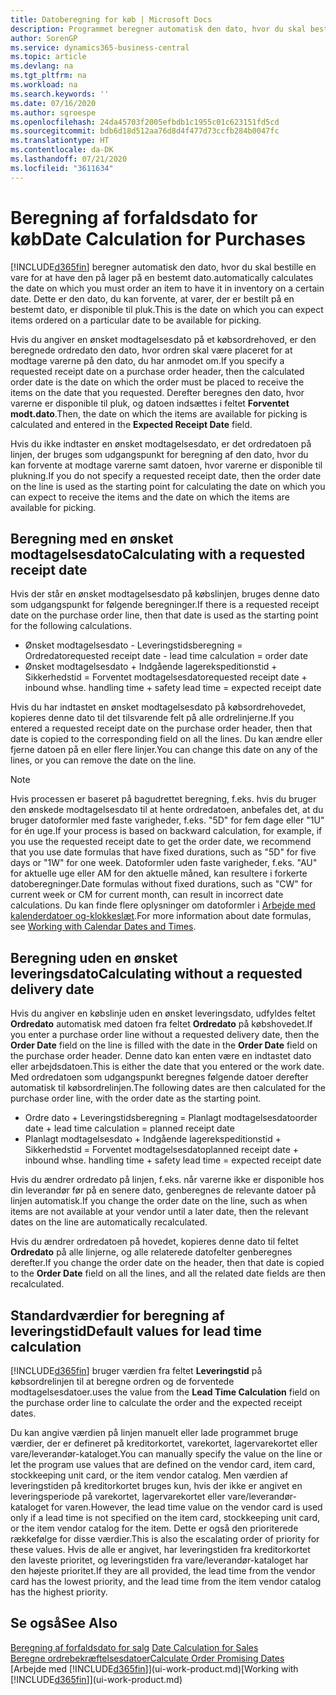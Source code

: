 ```yaml
---
title: Datoberegning for køb | Microsoft Docs
description: Programmet beregner automatisk den dato, hvor du skal bestille en vare for at have den på lager på en bestemt dato. Dette er den dato, du kan forvente, at varer, der er bestilt på en bestemt dato, er disponible til pluk.
author: SorenGP
ms.service: dynamics365-business-central
ms.topic: article
ms.devlang: na
ms.tgt_pltfrm: na
ms.workload: na
ms.search.keywords: ''
ms.date: 07/16/2020
ms.author: sgroespe
ms.openlocfilehash: 24da45703f2005efbdb1c1955c01c623151fd5cd
ms.sourcegitcommit: bdb6d18d512aa76d8d4f477d73ccfb284b0047fc
ms.translationtype: HT
ms.contentlocale: da-DK
ms.lasthandoff: 07/21/2020
ms.locfileid: "3611634"
---
```

# <a name="date-calculation-for-purchases"></a><span data-ttu-id="b685c-104">Beregning af forfaldsdato for køb</span><span class="sxs-lookup"><span data-stu-id="b685c-104">Date Calculation for Purchases</span></span>

[!INCLUDE[d365fin](includes/d365fin_md.md)] <span data-ttu-id="b685c-105">beregner automatisk den dato, hvor du skal bestille en vare for at have den på lager på en bestemt dato.</span><span class="sxs-lookup"><span data-stu-id="b685c-105">automatically calculates the date on which you must order an item to have it in inventory on a certain date.</span></span> <span data-ttu-id="b685c-106">Dette er den dato, du kan forvente, at varer, der er bestilt på en bestemt dato, er disponible til pluk.</span><span class="sxs-lookup"><span data-stu-id="b685c-106">This is the date on which you can expect items ordered on a particular date to be available for picking.</span></span>  

<span data-ttu-id="b685c-107">Hvis du angiver en ønsket modtagelsesdato på et købsordrehoved, er den beregnede ordredato den dato, hvor ordren skal være placeret for at modtage varerne på den dato, du har anmodet om.</span><span class="sxs-lookup"><span data-stu-id="b685c-107">If you specify a requested receipt date on a purchase order header, then the calculated order date is the date on which the order must be placed to receive the items on the date that you requested.</span></span> <span data-ttu-id="b685c-108">Derefter beregnes den dato, hvor varerne er disponible til pluk, og datoen indsættes i feltet **Forventet modt.dato**.</span><span class="sxs-lookup"><span data-stu-id="b685c-108">Then, the date on which the items are available for picking is calculated and entered in the **Expected Receipt Date** field.</span></span>  

<span data-ttu-id="b685c-109">Hvis du ikke indtaster en ønsket modtagelsesdato, er det ordredatoen på linjen, der bruges som udgangspunkt for beregning af den dato, hvor du kan forvente at modtage varerne samt datoen, hvor varerne er disponible til plukning.</span><span class="sxs-lookup"><span data-stu-id="b685c-109">If you do not specify a requested receipt date, then the order date on the line is used as the starting point for calculating the date on which you can expect to receive the items and the date on which the items are available for picking.</span></span>  

## <a name="calculating-with-a-requested-receipt-date"></a><span data-ttu-id="b685c-110">Beregning med en ønsket modtagelsesdato</span><span class="sxs-lookup"><span data-stu-id="b685c-110">Calculating with a requested receipt date</span></span>

<span data-ttu-id="b685c-111">Hvis der står en ønsket modtagelsesdato på købslinjen, bruges denne dato som udgangspunkt for følgende beregninger.</span><span class="sxs-lookup"><span data-stu-id="b685c-111">If there is a requested receipt date on the purchase order line, then that date is used as the starting point for the following calculations.</span></span>  

- <span data-ttu-id="b685c-112">Ønsket modtagelsesdato - Leveringstidsberegning = Ordredato</span><span class="sxs-lookup"><span data-stu-id="b685c-112">requested receipt date - lead time calculation = order date</span></span>  
- <span data-ttu-id="b685c-113">Ønsket modtagelsesdato + Indgående lagerekspeditionstid + Sikkerhedstid = Forventet modtagelsesdato</span><span class="sxs-lookup"><span data-stu-id="b685c-113">requested receipt date + inbound whse. handling time + safety lead time = expected receipt date</span></span>  

<span data-ttu-id="b685c-114">Hvis du har indtastet en ønsket modtagelsesdato på købsordrehovedet, kopieres denne dato til det tilsvarende felt på alle ordrelinjerne.</span><span class="sxs-lookup"><span data-stu-id="b685c-114">If you entered a requested receipt date on the purchase order header, then that date is copied to the corresponding field on all the lines.</span></span> <span data-ttu-id="b685c-115">Du kan ændre eller fjerne datoen på en eller flere linjer.</span><span class="sxs-lookup"><span data-stu-id="b685c-115">You can change this date on any of the lines, or you can remove the date on the line.</span></span>  

> [!NOTE]
> <span data-ttu-id="b685c-116">Hvis processen er baseret på bagudrettet beregning, f.eks. hvis du bruger den ønskede modtagelsesdato til at hente ordredatoen, anbefales det, at du bruger datoformler med faste varigheder, f.eks. "5D" for fem dage eller "1U" for én uge.</span><span class="sxs-lookup"><span data-stu-id="b685c-116">If your process is based on backward calculation, for example, if you use the requested receipt date to get the order date, we recommend that you use date formulas that have fixed durations, such as "5D" for five days or "1W" for one week.</span></span> <span data-ttu-id="b685c-117">Datoformler uden faste varigheder, f.eks. "AU" for aktuelle uge eller AM for den aktuelle måned, kan resultere i forkerte datoberegninger.</span><span class="sxs-lookup"><span data-stu-id="b685c-117">Date formulas without fixed durations, such as "CW" for current week or CM for current month, can result in incorrect date calculations.</span></span> <span data-ttu-id="b685c-118">Du kan finde flere oplysninger om datoformler i [Arbejde med kalenderdatoer og-klokkeslæt](ui-enter-date-ranges.md).</span><span class="sxs-lookup"><span data-stu-id="b685c-118">For more information about date formulas, see [Working with Calendar Dates and Times](ui-enter-date-ranges.md).</span></span>

## <a name="calculating-without-a-requested-delivery-date"></a><span data-ttu-id="b685c-119">Beregning uden en ønsket leveringsdato</span><span class="sxs-lookup"><span data-stu-id="b685c-119">Calculating without a requested delivery date</span></span>

<span data-ttu-id="b685c-120">Hvis du angiver en købslinje uden en ønsket leveringsdato, udfyldes feltet **Ordredato** automatisk med datoen fra feltet **Ordredato** på købshovedet.</span><span class="sxs-lookup"><span data-stu-id="b685c-120">If you enter a purchase order line without a requested delivery date, then the **Order Date** field on the line is filled with the date in the **Order Date** field on the purchase order header.</span></span> <span data-ttu-id="b685c-121">Denne dato kan enten være en indtastet dato eller arbejdsdatoen.</span><span class="sxs-lookup"><span data-stu-id="b685c-121">This is either the date that you entered or the work date.</span></span> <span data-ttu-id="b685c-122">Med ordredatoen som udgangspunkt beregnes følgende datoer derefter automatisk til købsordrelinjen.</span><span class="sxs-lookup"><span data-stu-id="b685c-122">The following dates are then calculated for the purchase order line, with the order date as the starting point.</span></span>  

- <span data-ttu-id="b685c-123">Ordre dato + Leveringstidsberegning = Planlagt modtagelsesdato</span><span class="sxs-lookup"><span data-stu-id="b685c-123">order date + lead time calculation = planned receipt date</span></span>  
- <span data-ttu-id="b685c-124">Planlagt modtagelsesdato + Indgående lagerekspeditionstid + Sikkerhedstid = Forventet modtagelsesdato</span><span class="sxs-lookup"><span data-stu-id="b685c-124">planned receipt date + inbound whse. handling time + safety lead time = expected receipt date</span></span>  

<span data-ttu-id="b685c-125">Hvis du ændrer ordredato på linjen, f.eks. når varerne ikke er disponible hos din leverandør før på en senere dato, genberegnes de relevante datoer på linjen automatisk.</span><span class="sxs-lookup"><span data-stu-id="b685c-125">If you change the order date on the line, such as when items are not available at your vendor until a later date, then the relevant dates on the line are automatically recalculated.</span></span>  

<span data-ttu-id="b685c-126">Hvis du ændrer ordredatoen på hovedet, kopieres denne dato til feltet **Ordredato** på alle linjerne, og alle relaterede datofelter genberegnes derefter.</span><span class="sxs-lookup"><span data-stu-id="b685c-126">If you change the order date on the header, then that date is copied to the **Order Date** field on all the lines, and all the related date fields are then recalculated.</span></span>  

## <a name="default-values-for-lead-time-calculation"></a><span data-ttu-id="b685c-127">Standardværdier for beregning af leveringstid</span><span class="sxs-lookup"><span data-stu-id="b685c-127">Default values for lead time calculation</span></span>

[!INCLUDE[d365fin](includes/d365fin_md.md)] <span data-ttu-id="b685c-128">bruger værdien fra feltet **Leveringstid** på købsordrelinjen til at beregne ordren og de forventede modtagelsesdatoer.</span><span class="sxs-lookup"><span data-stu-id="b685c-128">uses the value from the **Lead Time Calculation** field on the purchase order line to calculate the order and the expected receipt dates.</span></span>  

<span data-ttu-id="b685c-129">Du kan angive værdien på linjen manuelt eller lade programmet bruge værdier, der er defineret på kreditorkortet, varekortet, lagervarekortet eller vare/leverandør-kataloget.</span><span class="sxs-lookup"><span data-stu-id="b685c-129">You can manually specify the value on the line or let the program use values that are defined on the vendor card, item card, stockkeeping unit card, or the item vendor catalog.</span></span>
<span data-ttu-id="b685c-130">Men værdien af leveringstiden på kreditorkortet bruges kun, hvis der ikke er angivet en leveringsperiode på varekortet, lagervarekortet eller vare/leverandør-kataloget for varen.</span><span class="sxs-lookup"><span data-stu-id="b685c-130">However, the lead time value on the vendor card is used only if a lead time is not specified on the item card, stockkeeping unit card, or the item vendor catalog for the item.</span></span> <span data-ttu-id="b685c-131">Dette er også den prioriterede rækkefølge for disse værdier.</span><span class="sxs-lookup"><span data-stu-id="b685c-131">This is also the escalating order of priority for these values.</span></span> <span data-ttu-id="b685c-132">Hvis de alle er angivet, har leveringstiden fra kreditorkortet den laveste prioritet, og leveringstiden fra vare/leverandør-kataloget har den højeste prioritet.</span><span class="sxs-lookup"><span data-stu-id="b685c-132">If they are all provided, the lead time from the vendor card has the lowest priority, and the lead time from the item vendor catalog has the highest priority.</span></span>  

## <a name="see-also"></a><span data-ttu-id="b685c-133">Se også</span><span class="sxs-lookup"><span data-stu-id="b685c-133">See Also</span></span>

<span data-ttu-id="b685c-134">[Beregning af forfaldsdato for salg](sales-date-calculation-for-sales.md) </span><span class="sxs-lookup"><span data-stu-id="b685c-134">[Date Calculation for Sales](sales-date-calculation-for-sales.md) </span></span>  
[<span data-ttu-id="b685c-135">Beregne ordrebekræftelsesdatoer</span><span class="sxs-lookup"><span data-stu-id="b685c-135">Calculate Order Promising Dates</span></span>](sales-how-to-calculate-order-promising-dates.md)  
<span data-ttu-id="b685c-136">[Arbejde med [!INCLUDE[d365fin](includes/d365fin_md.md)]](ui-work-product.md)</span><span class="sxs-lookup"><span data-stu-id="b685c-136">[Working with [!INCLUDE[d365fin](includes/d365fin_md.md)]](ui-work-product.md)</span></span>  
